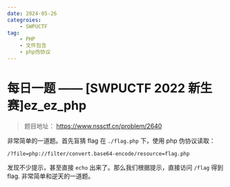```yaml
---
date: 2024-05-26
categroies: 
    - SWPUCTF
tag:
    - PHP
    - 文件包含
    - php伪协议
---
```

# 每日一题 —— [SWPUCTF 2022 新生赛]ez_ez_php

> 题目地址： <https://www.nssctf.cn/problem/2640>    

<!-- more -->

非常简单的一道题。首先盲猜 flag 在 `./flag.php` 下，使用 php 伪协议读取：

```
/?file=php://filter/convert.base64-encode/resource=flag.php
```

发现不少提示，甚至直接 `echo` 出来了。那么我们根据提示，直接访问 `/flag` 得到 flag. 非常简单和逆天的一道题。